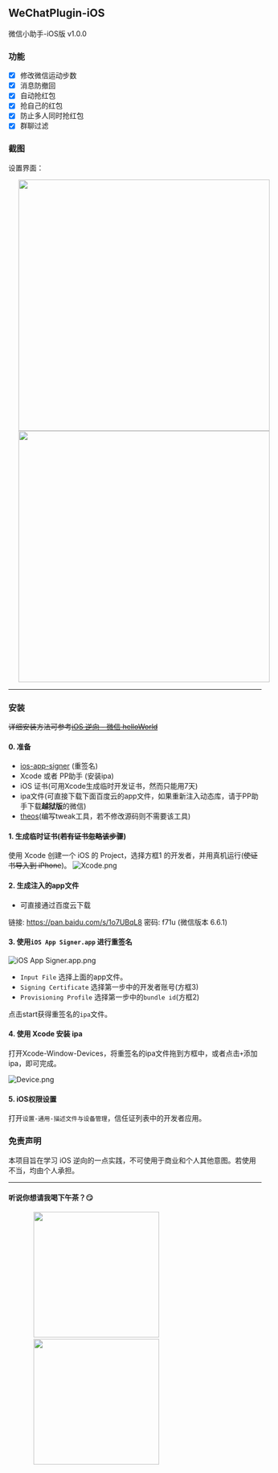 ## WeChatPlugin-iOS

微信小助手-iOS版 v1.0.0


### 功能
- [x] 修改微信运动步数
- [x] 消息防撤回
- [x] 自动抢红包
- [x] 抢自己的红包
- [x] 防止多人同时抢红包
- [x] 群聊过滤

### 截图

设置界面：

<img src="./Others/ScreenShots/Setting-03.png" height="500" hspace="20" style="display: inline-block"> <img src="./Others/ScreenShots/Setting-02.jpg" height="500" hspace="20" style="display: inline-block">


---

### 安装

~~详细安装方法可参考[iOS 逆向 - 微信 helloWorld](http://www.tkkk.fun/2017/03/19/%E9%80%86%E5%90%91-%E5%BE%AE%E4%BF%A1helloWorld/)~~

#### 0. 准备

* [ios-app-signer](https://github.com/DanTheMan827/ios-app-signer)  (重签名)
* Xcode 或者 PP助手 (安装ipa)
* iOS 证书(可用Xcode生成临时开发证书，然而只能用7天)
* ipa文件(可直接下载下面百度云的app文件，如果重新注入动态库，请于PP助手下载**越狱版**的微信)
* [theos](https://github.com/theos/theos)(编写tweak工具，若不修改源码则不需要该工具)


#### 1. 生成临时证书(~~若有证书忽略该步骤~~)
使用 Xcode 创建一个 iOS 的 Project，选择方框1 的开发者，并用真机运行(~~使证书导入到 iPhone~~)。
![Xcode.png](http://upload-images.jianshu.io/upload_images/965383-e730b53fe95ab166.png?imageMogr2/auto-orient/strip%7CimageView2/2/w/1240)

#### 2. 生成注入的app文件

* 可直接通过百度云下载

链接: https://pan.baidu.com/s/1o7UBqL8 密码: f71u (微信版本 6.6.1)

#### 3. 使用`iOS App Signer.app` 进行重签名

![iOS App Signer.app.png](http://upload-images.jianshu.io/upload_images/965383-c3daf12a77c8204b.png?imageMogr2/auto-orient/strip%7CimageView2/2/w/1240)

* `Input File` 选择上面的app文件。
* `Signing Certificate` 选择第一步中的开发者账号(方框3)
* `Provisioning Profile` 选择第一步中的`bundle id`(方框2)

点击start获得重签名的`ipa`文件。

#### 4. 使用 Xcode 安装 ipa

打开Xcode-Window-Devices，将重签名的ipa文件拖到方框中，或者点击`+`添加ipa，即可完成。

![Device.png](http://upload-images.jianshu.io/upload_images/965383-abb8cf54a6acabbe.png?imageMogr2/auto-orient/strip%7CimageView2/2/w/1240)

#### 5. iOS权限设置

打开`设置-通用-描述文件与设备管理`，信任证列表中的开发者应用。

### 免责声明
本项目旨在学习 iOS 逆向的一点实践，不可使用于商业和个人其他意图。若使用不当，均由个人承担。


---

#### 听说你想请我喝下午茶？😏

<img src="http://upload-images.jianshu.io/upload_images/965383-cbc86dc1d75a6242.jpg?imageMogr2/auto-orient/strip%7CimageView2/2/w/1240" height="250" hspace="50"/>&nbsp;&nbsp;&nbsp;<img src="http://upload-images.jianshu.io/upload_images/965383-76a1c7c91b987e1a.png?imageMogr2/auto-orient/strip%7CimageView2/2/w/1240" height="250" hspace="50"  />


